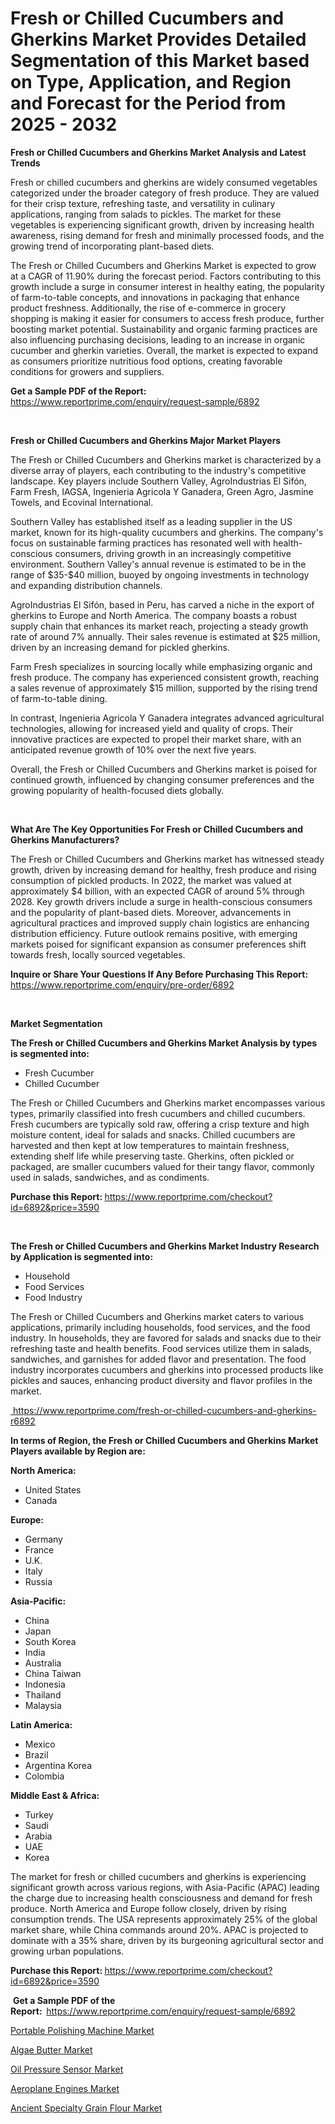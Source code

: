 <p><h1>Fresh or Chilled Cucumbers and Gherkins Market Provides Detailed Segmentation of this Market based on Type, Application, and Region and Forecast for the Period from 2025 - 2032</h1></p><p><strong>Fresh or Chilled Cucumbers and Gherkins Market Analysis and Latest Trends</strong></p>
<p><p>Fresh or chilled cucumbers and gherkins are widely consumed vegetables categorized under the broader category of fresh produce. They are valued for their crisp texture, refreshing taste, and versatility in culinary applications, ranging from salads to pickles. The market for these vegetables is experiencing significant growth, driven by increasing health awareness, rising demand for fresh and minimally processed foods, and the growing trend of incorporating plant-based diets.</p><p>The Fresh or Chilled Cucumbers and Gherkins Market is expected to grow at a CAGR of 11.90% during the forecast period. Factors contributing to this growth include a surge in consumer interest in healthy eating, the popularity of farm-to-table concepts, and innovations in packaging that enhance product freshness. Additionally, the rise of e-commerce in grocery shopping is making it easier for consumers to access fresh produce, further boosting market potential. Sustainability and organic farming practices are also influencing purchasing decisions, leading to an increase in organic cucumber and gherkin varieties. Overall, the market is expected to expand as consumers prioritize nutritious food options, creating favorable conditions for growers and suppliers.</p></p>
<p><strong>Get a Sample PDF of the Report:&nbsp;</strong> <a href="https://www.reportprime.com/enquiry/request-sample/6892?utm_campaign=11&utm_medium=2&utm_source=Github&utm_content=ia&utm_term=19032025&utm_id=fresh-or-chilled-cucumbers-and-gherkins">https://www.reportprime.com/enquiry/request-sample/6892</a></p>
<p>&nbsp;</p>
<p><strong>Fresh or Chilled Cucumbers and Gherkins Major Market Players</strong></p>
<p><p>The Fresh or Chilled Cucumbers and Gherkins market is characterized by a diverse array of players, each contributing to the industry's competitive landscape. Key players include Southern Valley, AgroIndustrias El Sifón, Farm Fresh, IAGSA, Ingenieria Agricola Y Ganadera, Green Agro, Jasmine Towels, and Ecovinal International. </p><p>Southern Valley has established itself as a leading supplier in the US market, known for its high-quality cucumbers and gherkins. The company's focus on sustainable farming practices has resonated well with health-conscious consumers, driving growth in an increasingly competitive environment. Southern Valley's annual revenue is estimated to be in the range of $35-$40 million, buoyed by ongoing investments in technology and expanding distribution channels.</p><p>AgroIndustrias El Sifón, based in Peru, has carved a niche in the export of gherkins to Europe and North America. The company boasts a robust supply chain that enhances its market reach, projecting a steady growth rate of around 7% annually. Their sales revenue is estimated at $25 million, driven by an increasing demand for pickled gherkins.</p><p>Farm Fresh specializes in sourcing locally while emphasizing organic and fresh produce. The company has experienced consistent growth, reaching a sales revenue of approximately $15 million, supported by the rising trend of farm-to-table dining.</p><p>In contrast, Ingenieria Agricola Y Ganadera integrates advanced agricultural technologies, allowing for increased yield and quality of crops. Their innovative practices are expected to propel their market share, with an anticipated revenue growth of 10% over the next five years.</p><p>Overall, the Fresh or Chilled Cucumbers and Gherkins market is poised for continued growth, influenced by changing consumer preferences and the growing popularity of health-focused diets globally.</p></p>
<p>&nbsp;</p>
<p><strong>What Are The Key Opportunities For Fresh or Chilled Cucumbers and Gherkins Manufacturers?</strong></p>
<p><p>The Fresh or Chilled Cucumbers and Gherkins market has witnessed steady growth, driven by increasing demand for healthy, fresh produce and rising consumption of pickled products. In 2022, the market was valued at approximately $4 billion, with an expected CAGR of around 5% through 2028. Key growth drivers include a surge in health-conscious consumers and the popularity of plant-based diets. Moreover, advancements in agricultural practices and improved supply chain logistics are enhancing distribution efficiency. Future outlook remains positive, with emerging markets poised for significant expansion as consumer preferences shift towards fresh, locally sourced vegetables.</p></p>
<p><strong>Inquire or Share Your Questions If Any Before Purchasing This Report:</strong> <a href="https://www.reportprime.com/enquiry/pre-order/6892?utm_campaign=11&utm_medium=2&utm_source=Github&utm_content=ia&utm_term=19032025&utm_id=fresh-or-chilled-cucumbers-and-gherkins">https://www.reportprime.com/enquiry/pre-order/6892</a></p>
<p>&nbsp;</p>
<p><strong>Market Segmentation</strong></p>
<p><strong>The Fresh or Chilled Cucumbers and Gherkins Market Analysis by types is segmented into:</strong></p>
<p><ul><li>Fresh Cucumber</li><li>Chilled Cucumber</li></ul></p>
<p><p>The Fresh or Chilled Cucumbers and Gherkins market encompasses various types, primarily classified into fresh cucumbers and chilled cucumbers. Fresh cucumbers are typically sold raw, offering a crisp texture and high moisture content, ideal for salads and snacks. Chilled cucumbers are harvested and then kept at low temperatures to maintain freshness, extending shelf life while preserving taste. Gherkins, often pickled or packaged, are smaller cucumbers valued for their tangy flavor, commonly used in salads, sandwiches, and as condiments.</p></p>
<p><strong>Purchase this Report:&nbsp;</strong><a href="https://www.reportprime.com/checkout?id=6892&price=3590&utm_campaign=11&utm_medium=2&utm_source=Github&utm_content=ia&utm_term=19032025&utm_id=fresh-or-chilled-cucumbers-and-gherkins">https://www.reportprime.com/checkout?id=6892&price=3590</a></p>
<p>&nbsp;</p>
<p><strong>The Fresh or Chilled Cucumbers and Gherkins Market Industry Research by Application is segmented into:</strong></p>
<p><ul><li>Household</li><li>Food Services</li><li>Food Industry</li></ul></p>
<p><p>The Fresh or Chilled Cucumbers and Gherkins market caters to various applications, primarily including households, food services, and the food industry. In households, they are favored for salads and snacks due to their refreshing taste and health benefits. Food services utilize them in salads, sandwiches, and garnishes for added flavor and presentation. The food industry incorporates cucumbers and gherkins into processed products like pickles and sauces, enhancing product diversity and flavor profiles in the market.</p></p>
<p><a href="https://www.reportprime.com/fresh-or-chilled-cucumbers-and-gherkins-r6892?utm_campaign=11&utm_medium=2&utm_source=Github&utm_content=ia&utm_term=19032025&utm_id=fresh-or-chilled-cucumbers-and-gherkins">&nbsp;https://www.reportprime.com/fresh-or-chilled-cucumbers-and-gherkins-r6892</a></p>
<p><strong>In terms of Region, the Fresh or Chilled Cucumbers and Gherkins Market Players available by Region are:</strong></p>
<p>
    <p> <strong> North America: </strong>
        <ul>
            <li>United States</li>
            <li>Canada</li>
        </ul>
        </p> 
    <p> <strong> Europe: </strong>
        <ul>
            <li>Germany</li>
            <li>France</li>
            <li>U.K.</li>
            <li>Italy</li>
            <li>Russia</li>
        </ul>
        </p> 
    <p> <strong> Asia-Pacific: </strong>
        <ul>
            <li>China</li>
            <li>Japan</li>
            <li>South Korea</li>
            <li>India</li>
            <li>Australia</li>
            <li>China Taiwan</li>
            <li>Indonesia</li>
            <li>Thailand</li>
            <li>Malaysia</li>
        </ul>
        </p> 
    <p> <strong> Latin America: </strong>
        <ul>
            <li>Mexico</li>
            <li>Brazil</li>
            <li>Argentina Korea</li>
            <li>Colombia</li>
        </ul>
        </p> 
    <p> <strong> Middle East & Africa: </strong>
        <ul>
            <li>Turkey</li>
            <li>Saudi</li>
            <li>Arabia</li>
            <li>UAE</li>
            <li>Korea</li>
        </ul>
    </p>
    </p>
<p><p>The market for fresh or chilled cucumbers and gherkins is experiencing significant growth across various regions, with Asia-Pacific (APAC) leading the charge due to increasing health consciousness and demand for fresh produce. North America and Europe follow closely, driven by rising consumption trends. The USA represents approximately 25% of the global market share, while China commands around 20%. APAC is projected to dominate with a 35% share, driven by its burgeoning agricultural sector and growing urban populations.</p></p>
<p><strong>Purchase this Report: </strong><a href="https://www.reportprime.com/checkout?id=6892&price=3590&utm_campaign=11&utm_medium=2&utm_source=Github&utm_content=ia&utm_term=19032025&utm_id=fresh-or-chilled-cucumbers-and-gherkins">https://www.reportprime.com/checkout?id=6892&price=3590</a></p>
<p>&nbsp;<strong>Get a Sample PDF of the Report:&nbsp;&nbsp;</strong><a href="https://www.reportprime.com/enquiry/request-sample/6892?utm_campaign=11&utm_medium=2&utm_source=Github&utm_content=ia&utm_term=19032025&utm_id=fresh-or-chilled-cucumbers-and-gherkins">https://www.reportprime.com/enquiry/request-sample/6892</a></p>
<p><strong></strong></p>
<p><p><a href="https://www.linkedin.com/pulse/global-portable-polishing-machine-market-overview-2025-2032-furmc?utm_campaign=11&utm_medium=2&utm_source=Github&utm_content=ia&utm_term=19032025&utm_id=fresh-or-chilled-cucumbers-and-gherkins">Portable Polishing Machine Market</a></p><p><a href="https://github.com/meenafadilkh/Market-Research-Report-List-1/blob/main/algae-butter-market.md?utm_campaign=11&utm_medium=2&utm_source=Github&utm_content=ia&utm_term=19032025&utm_id=fresh-or-chilled-cucumbers-and-gherkins">Algae Butter Market</a></p><p><a href="https://www.linkedin.com/pulse/oil-pressure-sensor-market-analysisbased-predicted-97-iw9fc?utm_campaign=11&utm_medium=2&utm_source=Github&utm_content=ia&utm_term=19032025&utm_id=fresh-or-chilled-cucumbers-and-gherkins">Oil Pressure Sensor Market</a></p><p><a href="https://www.linkedin.com/pulse/detailed-aeroplane-engines-market-study-76-cagr-growth-gzljc?utm_campaign=11&utm_medium=2&utm_source=Github&utm_content=ia&utm_term=19032025&utm_id=fresh-or-chilled-cucumbers-and-gherkins">Aeroplane Engines Market</a></p><p><a href="https://github.com/gaiusmelyna/Market-Research-Report-List-1/blob/main/ancient-specialty-grain-flour-market.md?utm_campaign=11&utm_medium=2&utm_source=Github&utm_content=ia&utm_term=19032025&utm_id=fresh-or-chilled-cucumbers-and-gherkins">Ancient Specialty Grain Flour Market</a></p></p>